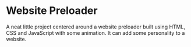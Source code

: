 # Website Preloader

A neat little project centered around a website preloader built using HTML, CSS and JavaScript with some animation. It can add some personality to a website.
